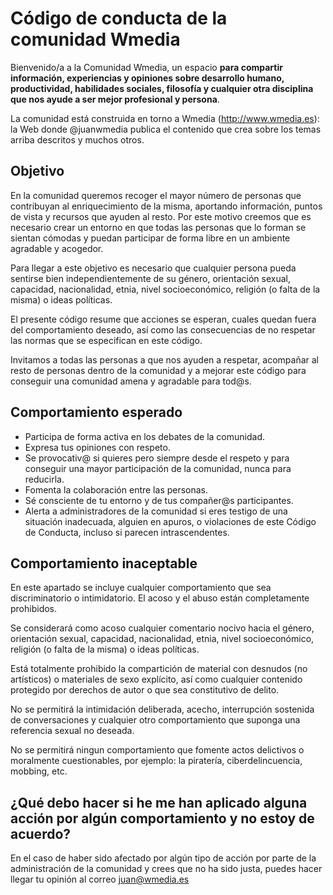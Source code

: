 # Código de conducta de la comunidad Wmedia

Bienvenido/a a la Comunidad Wmedia, un espacio **para compartir información, experiencias y opiniones sobre desarrollo humano, productividad, habilidades sociales, filosofía y cualquier otra disciplina que nos ayude a ser mejor profesional y persona**.

La comunidad está construida en torno a Wmedia (http://www.wmedia.es): la Web donde @juanwmedia publica el contenido que crea sobre los temas arriba descritos y muchos otros.

## Objetivo
En la comunidad queremos recoger el mayor número de personas que contribuyan al enriquecimiento de la misma, aportando información, puntos de vista y recursos que ayuden al resto. Por este motivo creemos que es necesario crear un entorno en que todas las personas que lo forman se sientan cómodas y puedan participar de forma libre en un ambiente agradable y acogedor.

Para llegar a este objetivo es necesario que cualquier persona pueda sentirse bien independientemente de su género, orientación sexual, capacidad, nacionalidad, etnia, nivel socioeconómico, religión (o falta de la misma) o ideas políticas.

El presente código resume que acciones se esperan, cuales quedan fuera del comportamiento deseado, así como las consecuencias de no respetar las normas que se especifican en este código.

Invitamos a todas las personas a que nos ayuden a respetar, acompañar al resto de personas dentro de la comunidad y a mejorar este código para conseguir una comunidad amena y agradable para tod@s.

## Comportamiento esperado
* Participa de forma activa en los debates de la comunidad.
* Expresa tus opiniones con respeto. 
* Se provocativ@ si quieres pero siempre desde el respeto y para conseguir una mayor participación de la comunidad, nunca para reducirla.
* Fomenta la colaboración entre las personas.
* Sé consciente de tu entorno y de tus compañer@s participantes.
* Alerta a administradores de la comunidad si eres testigo de una situación inadecuada, alguien en apuros, o violaciones de este Código de Conducta, incluso si parecen intrascendentes.

## Comportamiento inaceptable
En este apartado se incluye cualquier comportamiento que sea discriminatorio o intimidatorio. El acoso y el abuso están completamente prohibidos. 

Se considerará como acoso cualquier comentario nocivo hacia el género, orientación sexual, capacidad, nacionalidad, etnia, nivel socioeconómico, religión (o falta de la misma) o ideas políticas.

Está totalmente prohibido la compartición de material con desnudos (no artísticos) o materiales de sexo explícito, así como cualquier contenido protegido por derechos de autor o que sea constitutivo de delito.

No se permitirá la intimidación deliberada, acecho, interrupción sostenida de conversaciones y cualquier otro comportamiento que suponga una referencia sexual no deseada.

No se permitirá ningun comportamiento que fomente actos delictivos o moralmente cuestionables, por ejemplo: la piratería, ciberdelincuencia, mobbing, etc.

## ¿Qué debo hacer si he me han aplicado alguna acción por algún comportamiento y no estoy de acuerdo? 
En el caso de haber sido afectado por algún tipo de acción por parte de la administración de la comunidad y crees que no ha sido justa, puedes hacer llegar tu opinión al correo juan@wmedia.es
